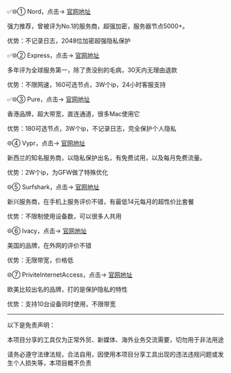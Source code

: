 ✅🌐① Nord，点击-> [官网地址](http://get.affiliatescn.net/aff_c?offer_id=153&aff_id=38201&random_url=1&aff_sub=VVPPNN)

强力推荐，曾被评为No.1的服务商，超强加密，服务器节点5000+。 

优势：不记录日志，2048位加密超强隐私保护

✅🌐② Express，点击-> [官网地址](https://www.linkev.com/zh-cn/order?a_fid=tizi_vpn&data1=VVPPNN)

多年评为全球服务第一，除了贵没别的毛病，30天内无理由退款

优势：不限网速，160可选节点，3W个ip，24小时客服支持

✅🌐③ Pure，点击-> [官网地址](https://billing.purevpn.com/aff.php?aff=42611&data1=github&data2=VVPPNN)

香港品牌，超大带宽，直连通道，很多Mac使用它

优势：180可选节点，3W个ip，不记录日志，完全保护个人隐私

🌐④ Vypr，点击-> [官网地址](https://www.anrdoezrs.net/click-9263372-13829075)

新西兰的知名服务商，以隐私保护出名，有免费试用，以及每月免费流量。

优势：2W个ip，为GFW做了特殊优化

🌐⑤ Surfshark，点击-> [官网地址](https://get.surfshark.net/aff_c?offer_id=6&aff_id=3401)

新兴服务商，在手机上服务评价不错，有最低14元每月的超性价比套餐

优势：不限制使用设备数，可以很多人共用

🌐⑥ Ivacy，点击-> [官网地址](https://www.ivacykodi.com/easter-deal-2020/?aff=91814&data1=VVPPNN)

美国的品牌，在外网的评价不错

优势：无限带宽，价格低

🌐⑦ PriviteInternetAccess，点击-> [官网地址](http://www.privateinternetaccess.com/pages/buy-vpn/pintuan-VVPPN)

欧美比较出名的品牌，打的是保护隐私的特性

优势：支持10台设备同时使用，不限带宽

----

以下是免责声明：

本项目分享的工具仅为正常外贸、新媒体、海外业务交流需要，切勿用于非法用途

请务必遵守法律法规，合法自用，因使用本项目分享工具出现的违法违规问题或发生个人损失等，本项目概不负责
